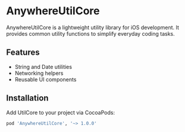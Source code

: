 # AnywhereUtilCore

AnywhereUtilCore is a lightweight utility library for iOS development. It provides common utility functions to simplify everyday coding tasks.

## Features
- String and Date utilities
- Networking helpers
- Reusable UI components

## Installation
Add UtilCore to your project via CocoaPods:

```ruby
pod 'AnywhereUtilCore', '~> 1.0.0'
```

